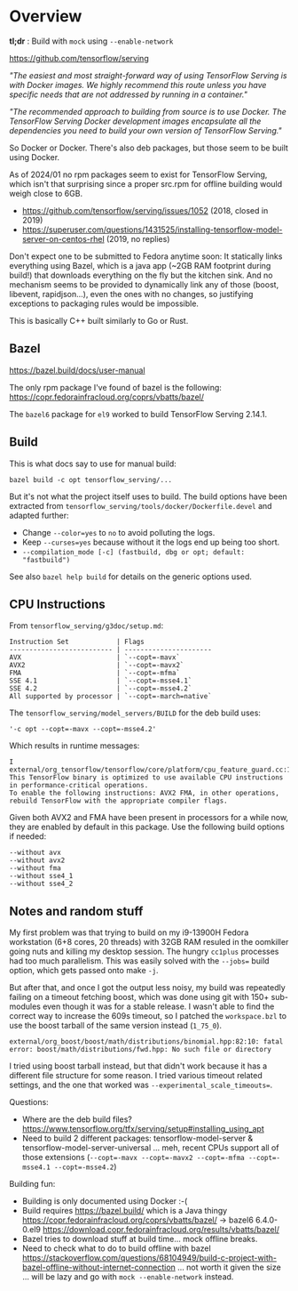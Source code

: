 # Overview

**tl;dr** : Build with `mock` using `--enable-network`

https://github.com/tensorflow/serving

_"The easiest and most straight-forward way of using TensorFlow Serving is with
Docker images. We highly recommend this route unless you have specific needs
that are not addressed by running in a container."_

_"The recommended approach to building from source is to use Docker. The
TensorFlow Serving Docker development images encapsulate all the dependencies
you need to build your own version of TensorFlow Serving."_

So Docker or Docker. There's also deb packages, but those seem to be built
using Docker.

As of 2024/01 no rpm packages seem to exist for TensorFlow Serving, which
isn't that surprising since a proper src.rpm for offline building would weigh
close to 6GB.

* https://github.com/tensorflow/serving/issues/1052 (2018, closed in 2019)
* https://superuser.com/questions/1431525/installing-tensorflow-model-server-on-centos-rhel (2019, no replies)

Don't expect one to be submitted to Fedora anytime soon: It statically links
everything using Bazel, which is a java app (~2GB RAM footprint during build!)
that downloads everything on the fly but the kitchen sink. And no mechanism
seems to be provided to dynamically link any of those (boost, libevent,
rapidjson...), even the ones with no changes, so justifying exceptions to
packaging rules would be impossible.

This is basically C++ built similarly to Go or Rust.

## Bazel

https://bazel.build/docs/user-manual

The only rpm package I've found of bazel is the following:
https://copr.fedorainfracloud.org/coprs/vbatts/bazel/

The `bazel6` package for `el9` worked to build TensorFlow Serving 2.14.1.

## Build

This is what docs say to use for manual build:
```
bazel build -c opt tensorflow_serving/...
```

But it's not what the project itself uses to build. The build options have
been extracted from `tensorflow_serving/tools/docker/Dockerfile.devel` and
adapted further:

* Change `--color=yes` to `no` to avoid polluting the logs.
* Keep `--curses=yes` because without it the logs end up being too short.
* `--compilation_mode [-c] (fastbuild, dbg or opt; default: "fastbuild")`

See also `bazel help build` for details on the generic options used.

## CPU Instructions

From `tensorflow_serving/g3doc/setup.md`:
```
Instruction Set            | Flags
-------------------------- | ----------------------
AVX                        | `--copt=-mavx`
AVX2                       | `--copt=-mavx2`
FMA                        | `--copt=-mfma`
SSE 4.1                    | `--copt=-msse4.1`
SSE 4.2                    | `--copt=-msse4.2`
All supported by processor | `--copt=-march=native`
```

The `tensorflow_serving/model_servers/BUILD` for the deb build uses:
```
'-c opt --copt=-mavx --copt=-msse4.2'
```

Which results in runtime messages:
```
I external/org_tensorflow/tensorflow/core/platform/cpu_feature_guard.cc:182] This TensorFlow binary is optimized to use available CPU instructions in performance-critical operations.
To enable the following instructions: AVX2 FMA, in other operations, rebuild TensorFlow with the appropriate compiler flags.
```

Given both AVX2 and FMA have been present in processors for a while now, they
are enabled by default in this package. Use the following build options if
needed:
```
--without avx
--without avx2
--without fma
--without sse4_1
--without sse4_2
```

## Notes and random stuff

My first problem was that trying to build on my i9-13900H Fedora workstation
(6+8 cores, 20 threads) with 32GB RAM resuled in the oomkiller going nuts
and killing my desktop session. The hungry `cc1plus` processes had too much
parallelism. This was easily solved with the `--jobs=` build option, which
gets passed onto make `-j`.

But after that, and once I got the output less noisy, my build was repeatedly
failing on a timeout fetching boost, which was done using git with 150+
sub-modules even though it was for a stable release. I wasn't able to find the
correct way to increase the 609s timeout, so I patched the `workspace.bzl`
to use the boost tarball of the same version instead (`1_75_0`).

```
external/org_boost/boost/math/distributions/binomial.hpp:82:10: fatal error: boost/math/distributions/fwd.hpp: No such file or directory
```

I tried using boost tarball instead, but that didn't work because it has a
different file structure for some reason. I tried various timeout related
settings, and the one that worked was `--experimental_scale_timeouts=`.

Questions:

* Where are the deb build files? https://www.tensorflow.org/tfx/serving/setup#installing_using_apt
* Need to build 2 different packages: tensorflow-model-server & tensorflow-model-server-universal ... meh, recent CPUs support all of those extensions (`--copt=-mavx --copt=-mavx2 --copt=-mfma --copt=-msse4.1 --copt=-msse4.2`)

Building fun:

* Building is only documented using Docker :-(
* Build requires https://bazel.build/ which is a Java thingy
  https://copr.fedorainfracloud.org/coprs/vbatts/bazel/ -> bazel6 6.4.0-0.el9
  https://download.copr.fedorainfracloud.org/results/vbatts/bazel/
* Bazel tries to download stuff at build time... mock offline breaks.
* Need to check what to do to build offline with bazel https://stackoverflow.com/questions/68104949/build-c-project-with-bazel-offline-without-internet-connection ... not worth it given the size ... will be lazy and go with `mock --enable-network` instead.

